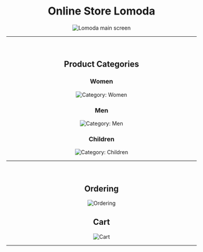 <h1 align="center">Online Store Lomoda</h1>
<div align="center"><img src="https://github.com/ramrusweb/lomoda/blob/main/assets/lomoda_main_screen.png" alt="Lomoda main screen"></div>
<hr>
<br>

<h2 align="center">Product Categories</h2>
<h3 align="center">Women</h3>
<div align="center"><img src="https://github.com/ramrusweb/lomoda/blob/main/assets/women.png" alt="Category: Women"></div>

<h3 align="center">Men</h3>
<div align="center"><img src="https://github.com/ramrusweb/lomoda/blob/main/assets/men.png" alt="Category: Men"></div>

<h3 align="center">Children</h3>
<div align="center"><img src="https://github.com/ramrusweb/lomoda/blob/main/assets/children.png" alt="Category: Children"></div>
<hr>
<br>

<h2 align="center">Ordering</h2>
<div align="center"><img src="https://github.com/ramrusweb/lomoda/blob/main/assets/ordering.png" alt="Ordering"></div>

<h2 align="center">Cart</h2>
<div align="center"><img src="https://github.com/ramrusweb/lomoda/blob/main/assets/cart.png" alt="Cart"></div>
<hr>
<br>
